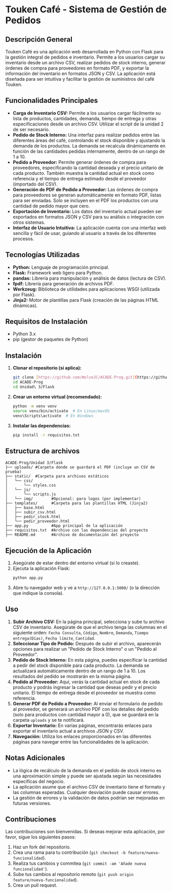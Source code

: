 
# Touken Café - Sistema de Gestión de Pedidos

## Descripción General

Touken Café es una aplicación web desarrollada en Python con Flask para la gestión integral de pedidos e inventario. Permite a los usuarios cargar su inventario desde un archivo CSV, realizar pedidos de stock interno, generar órdenes de compra para proveedores en formato PDF, y exportar la información del inventario en formatos JSON y CSV. La aplicación está diseñada para ser intuitiva y facilitar la gestión de suministros del café Touken.

## Funcionalidades Principales

* **Carga de Inventario CSV:** Permite a los usuarios cargar fácilmente su lista de productos, cantidades, demanda, tiempo de entrega y otras especificaciones desde un archivo CSV. Utilizar el script de la unidad 2 de ser necesario.
* **Pedido de Stock Interno:** Una interfaz para realizar pedidos entre las diferentes áreas del café, controlando el stock disponible y ajustando la demanda de los productos. La demanda se recalcula dinámicamente en función de las cantidades pedidas internamente, dentro de un rango de 1 a 10.
* **Pedido a Proveedor:** Permite generar órdenes de compra para proveedores, especificando la cantidad deseada y el precio unitario de cada producto. También muestra la cantidad actual en stock como referencia y el tiempo de entrega estimado desde el proveedor (importado del CSV).
* **Generación de PDF de Pedido a Proveedor:** Las órdenes de compra para proveedores se generan automáticamente en formato PDF, listas para ser enviadas. Solo se incluyen en el PDF los productos con una cantidad de pedido mayor que cero.
* **Exportación de Inventario:** Los datos del inventario actual pueden ser exportados en formatos JSON y CSV para su análisis o integración con otros sistemas.
* **Interfaz de Usuario Intuitiva:** La aplicación cuenta con una interfaz web sencilla y fácil de usar, guiando al usuario a través de los diferentes procesos.

## Tecnologías Utilizadas

* **Python:** Lenguaje de programación principal.
* **Flask:** Framework web ligero para Python.
* **pandas:** Librería para manipulación y análisis de datos (lectura de CSV).
* **fpdf:** Librería para generación de archivos PDF.
* **Werkzeug:** Biblioteca de utilidades para aplicaciones WSGI (utilizada por Flask).
* **Jinja2:** Motor de plantillas para Flask (creación de las páginas HTML dinámicas).

## Requisitos de Instalación

* Python 3.x
* pip (gestor de paquetes de Python)

## Instalación

1.  **Clonar el repositorio (si aplica):**
    ```bash
    git clone [https://github.com/WolveJC/ACADE-Prog.git](https://github.com/WolveJC/ACADE-Prog.git)
    cd ACADE-Prog
    cd Unidad\ 3/Flask
    ```

2.  **Crear un entorno virtual (recomendado):**
    ```bash
    python -m venv venv
    source venv/bin/activate  # En Linux/macOS
    venv\Scripts\activate  # En Windows
    ```

3.  **Instalar las dependencias:**
    ```bash
    pip install -r requisitos.txt
    ```

## Estructura de archivos

```
ACADE-Prog/Unidad 3/Flask
├── uploads/ #Carpeta donde se guardará el PDF (incluye un CSV de prueba)
├── static/  #Carpeta para archivos estáticos
│   └── css/
│       └── styles.css
│   └── js/
│       └── scripts.js
│   └── img/        #Opcional: para logos (por implementar)
├── templates/      #Carpeta para las plantillas HTML (Jinja2)
│   ├── base.html
│   ├── subir_csv.html
│   ├── pedir_stock.html
│   └── pedir_proveedor.html
├── app.py          #App principal de la aplicación
├── requisitos.txt  #Archivo con las dependencias del proyecto
├── README.md       #Archivo de documentación del proyecto
```

## Ejecución de la Aplicación

1.  Asegúrate de estar dentro del entorno virtual (si lo creaste).
2.  Ejecuta la aplicación Flask:
    ```bash
    python app.py
    ```
3.  Abre tu navegador web y ve a `http://127.0.0.1:5000/` (o la dirección que indique la consola).

## Uso

1.  **Subir Archivo CSV:** En la página principal, selecciona y sube tu archivo CSV de inventario. Asegúrate de que el archivo tenga las columnas en el siguiente orden: `Fecha Consulta`, `Código`, `Nombre`, `Demanda`, `Tiempo entrega(Días)`, `Fecha límite`, `Cantidad`.
2.  **Seleccionar Tipo de Pedido:** Después de subir el archivo, aparecerán opciones para realizar un "Pedido de Stock Interno" o un "Pedido al Proveedor".
3.  **Pedido de Stock Interno:** En esta página, puedes especificar la cantidad a pedir del stock disponible para cada producto. La demanda se actualizará automáticamente dentro de un rango de 1 a 10. Los resultados del pedido se mostrarán en la misma página.
4.  **Pedido al Proveedor:** Aquí, verás la cantidad actual en stock de cada producto y podrás ingresar la cantidad que deseas pedir y el precio unitario. El tiempo de entrega desde el proveedor se muestra como referencia.
5.  **Generar PDF de Pedido a Proveedor:** Al enviar el formulario de pedido al proveedor, se generará un archivo PDF con los detalles del pedido (solo para productos con cantidad mayor a 0), que se guardará en la carpeta `uploads` y se te notificará.
6.  **Exportar Inventario:** En varias páginas, encontrarás enlaces para exportar el inventario actual a archivos JSON y CSV.
7.  **Navegación:** Utiliza los enlaces proporcionados en las diferentes páginas para navegar entre las funcionalidades de la aplicación.

## Notas Adicionales 
* La lógica de recálculo de la demanda en el pedido de stock interno es una aproximación simple y puede ser ajustada según las necesidades específicas del negocio.
* La aplicación asume que el archivo CSV de inventario tiene el formato y las columnas esperadas. Cualquier desviación puede causar errores.
* La gestión de errores y la validación de datos podrían ser mejoradas en futuras versiones.
  
 ## Contribuciones
Las contribuciones son bienvenidas. Si deseas mejorar esta aplicación, por favor, sigue los siguientes pasos:
  1. Haz un fork del repositorio.
  2. Crea una rama para tu contribución (`git checkout -b feature/nueva-funcionalidad`).
  3. Realiza tus cambios y commitea (`git commit -am 'Añade nueva funcionalidad'`).
  4. Sube tus cambios al repositorio remoto (`git push origin feature/nueva-funcionalidad`).
  5. Crea un pull request.   
